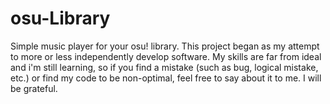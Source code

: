 # osu-Library
Simple music player for your osu! library.
This project began as my attempt to more or less independently develop software. My skills are far from ideal and i'm still learning, so if you find a mistake (such as bug, logical mistake, etc.) or find my code to be non-optimal, feel free to say about it to me. I will be grateful.
